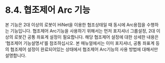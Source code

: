 ﻿# 8.4. 협조제어 Arc 기능

본 기능은 2대 이상의 로봇이 HiNet을 이용한 협조상태일 때 동시에 Arc용접을 수행하는 기능입니다. 협조제어 Arc기능을 사용하기 위해서는 먼저 포지셔너 그룹설정, 2대 이상의 로봇간 공통 좌표계 설정이 필요합니다. 해당 협조제어 설정에 대한 상세한 내용은 ‘협조제어 기능설명서’를 참조하십시오. 본 매뉴얼에서는 이미 포지셔너, 공통 좌표계 등의 협조제어 설정이 완료되어있는 상태에서 협조제어 Arc기능의 사용 방법에 대해서만 설명합니다.
